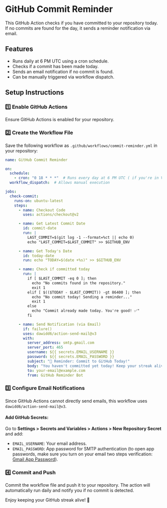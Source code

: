 # GitHub Commit Reminder

This GitHub Action checks if you have committed to your repository today. If no commits are found for the day, it sends a reminder notification via email.

## Features
- Runs daily at 6 PM UTC using a cron schedule.
- Checks if a commit has been made today.
- Sends an email notification if no commit is found.
- Can be manually triggered via workflow dispatch.

## Setup Instructions

### 1️⃣ Enable GitHub Actions
Ensure GitHub Actions is enabled for your repository.

### 2️⃣ Create the Workflow File
Save the following workflow as `.github/workflows/commit-reminder.yml` in your repository:

```yaml
name: GitHub Commit Reminder

on:
  schedule:
    - cron: "0 18 * * *"  # Runs every day at 6 PM UTC ( if you're in VietNam: "0 11 * * *"  # Runs at 6 PM Vietnam time (11 AM UTC))
  workflow_dispatch:  # Allows manual execution

jobs:
  check-commit:
    runs-on: ubuntu-latest
    steps:
      - name: Checkout Code
        uses: actions/checkout@v2

      - name: Get Latest Commit Date
        id: commit-date
        run: |
          LAST_COMMIT=$(git log -1 --format=%ct || echo 0)
          echo "LAST_COMMIT=$LAST_COMMIT" >> $GITHUB_ENV

      - name: Get Today's Date
        id: today-date
        run: echo "TODAY=$(date +%s)" >> $GITHUB_ENV

      - name: Check if committed today
        run: |
          if [ $LAST_COMMIT -eq 0 ]; then
            echo "No commits found in the repository."
            exit 1
          elif [ $(($TODAY - $LAST_COMMIT)) -gt 86400 ]; then
            echo "No commit today! Sending a reminder..."
            exit 1
          else
            echo "Commit already made today. You're good! ✅"
          fi

      - name: Send Notification (via Email)
        if: failure()
        uses: dawidd6/action-send-mail@v3
        with:
          server_address: smtp.gmail.com
          server_port: 465
          username: ${{ secrets.EMAIL_USERNAME }}
          password: ${{ secrets.EMAIL_PASSWORD }}
          subject: "🚀 Reminder: Commit to GitHub Today!"
          body: "You haven't committed yet today! Keep your streak alive! 🔥"
          to: your-email@example.com
          from: GitHub Reminder Bot
```

### 3️⃣ Configure Email Notifications
Since GitHub Actions cannot directly send emails, this workflow uses `dawidd6/action-send-mail@v3`.

#### Add GitHub Secrets:
Go to **Settings > Secrets and Variables > Actions > New Repository Secret** and add:
- `EMAIL_USERNAME`: Your email address.
- `EMAIL_PASSWORD`: App password for SMTP authentication (to open app passwords, make sure you turn on your email two steps verification: [Gmail App Password](https://myaccount.google.com/apppasswords)).

### 4️⃣ Commit and Push
Commit the workflow file and push it to your repository. The action will automatically run daily and notify you if no commit is detected.


Enjoy keeping your GitHub streak alive! 🚀


